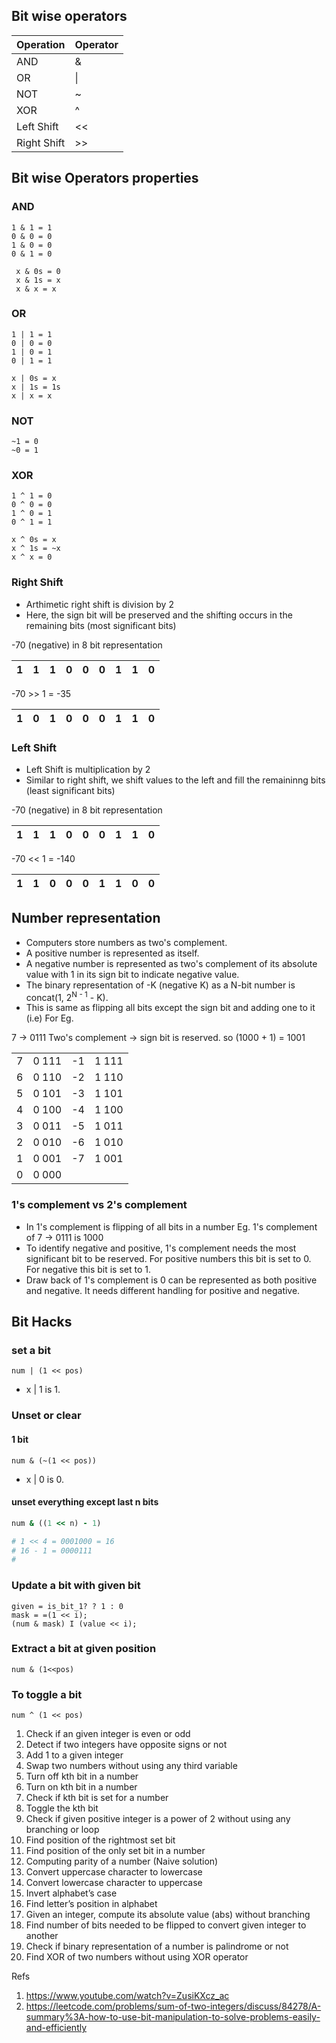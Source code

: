 ## Bit wise operators

| Operation | Operator |
|-----------|----------|
|   AND     |    &     |
|   OR      |    \|    |
|   NOT     |    ~     |
|   XOR     |    ^     |
| Left Shift|    <<    |
| Right Shift|   >>    |

## Bit wise Operators properties

### AND

```
1 & 1 = 1
0 & 0 = 0
1 & 0 = 0
0 & 1 = 0
```

```
 x & 0s = 0
 x & 1s = x
 x & x = x
 ```

### OR

```
1 | 1 = 1
0 | 0 = 0
1 | 0 = 1
0 | 1 = 1
```

```
x | 0s = x
x | 1s = 1s
x | x = x
```

### NOT

```
~1 = 0
~0 = 1
```

### XOR


```
1 ^ 1 = 0
0 ^ 0 = 0
1 ^ 0 = 1
0 ^ 1 = 1
```

```
x ^ 0s = x
x ^ 1s = ~x
x ^ x = 0
```

### Right Shift

- Arthimetic right shift is division by 2
- Here, the sign bit will be preserved and the shifting occurs in the remaining bits (most significant bits)


-70 (negative) in 8 bit representation

| 1 | 1 | 1 | 0 | 0 | 0 | 1 | 1 | 0 |
|:-:|:-:|:-:|:-:|:-:|:-:|:-:|:-:|:-:|

-70 >> 1 = -35

| 1 | 0 | 1 | 0 | 0 | 0 | 1 | 1 | 0 |
|:-:|:-:|:-:|:-:|:-:|:-:|:-:|:-:|:-:|


### Left Shift

- Left Shift is multiplication by 2
- Similar to right shift, we shift values to the left and fill the remaininng bits (least significant bits)

-70 (negative) in 8 bit representation

| 1 | 1 | 1 | 0 | 0 | 0 | 1 | 1 | 0 |
|:-:|:-:|:-:|:-:|:-:|:-:|:-:|:-:|:-:|

-70 << 1 = -140

| 1 | 1 | 0 | 0 | 0 | 1 | 1 | 0 | 0 | 
|:-:|:-:|:-:|:-:|:-:|:-:|:-:|:-:|:-:|


## Number representation

- Computers store numbers as two's complement.
- A positive number is represented as itself.
- A negative number is represented as two's complement of its absolute value with 1 in its sign bit to indicate negative value.
- The binary representation of -K (negative K) as a N-bit number is concat(1, 2<sup>N - 1</sup> - K).
- This is same as flipping all bits except the sign bit and adding one to it (i.e)
For Eg.

7 -> 0111
Two's complement -> sign bit is reserved. so (1000 + 1) = 1001

|   |       |    |        |
|---|-------|----|--------|
| 7 | 0 111 | -1 | 1 111  |
| 6 | 0 110 | -2 | 1 110  |
| 5 | 0 101 | -3 | 1 101  |
| 4 | 0 100 | -4 | 1 100  |
| 3 | 0 011 | -5 | 1 011  |
| 2 | 0 010 | -6 | 1 010  |
| 1 | 0 001 | -7 | 1 001  |
| 0 | 0 000 |    |        |

### 1's complement vs 2's complement

- In 1's complement is flipping of all bits in a number
Eg. 1's complement of 7 -> 0111 is 1000
- To identify negative and positive, 1's complement needs the most significant bit to be reserved. For positive numbers this bit is set to 0. For negative this bit is set to 1.
- Draw back of 1's complement is 0 can be represented as both positive and negative. It needs different handling for positive and negative.


## Bit Hacks

### set a bit

```
num | (1 << pos)
```

- x | 1 is 1.

### Unset or clear 

#### 1 bit

```
num & (~(1 << pos))
```

- x | 0 is 0.

#### unset everything except last n bits

```ruby
num & ((1 << n) - 1)

# 1 << 4 = 0001000 = 16
# 16 - 1 = 0000111
# 
```

### Update a bit with given bit

```
given = is_bit_1? ? 1 : 0
mask = =(1 << i);
(num & mask) I (value << i);
```

### Extract a bit at given position

```
num & (1<<pos)
```

### To toggle a bit

```
num ^ (1 << pos)
```

1. Check if an given integer is even or odd
2. Detect if two integers have opposite signs or not
3. Add 1 to a given integer
4. Swap two numbers without using any third variable
5. Turn off kth bit in a number
6. Turn on kth bit in a number
7. Check if kth bit is set for a number
8. Toggle the kth bit
9. Check if given positive integer is a power of 2 without using any branching or loop
10. Find position of the rightmost set bit
11. Find position of the only set bit in a number
12. Computing parity of a number (Naive solution)
13. Convert uppercase character to lowercase
14. Convert lowercase character to uppercase
15. Invert alphabet’s case
16. Find letter’s position in alphabet
17. Given an integer, compute its absolute value (abs) without branching
18. Find number of bits needed to be flipped to convert given integer to another
19. Check if binary representation of a number is palindrome or not
20. Find XOR of two numbers without using XOR operator

Refs
1. https://www.youtube.com/watch?v=ZusiKXcz_ac
2. https://leetcode.com/problems/sum-of-two-integers/discuss/84278/A-summary%3A-how-to-use-bit-manipulation-to-solve-problems-easily-and-efficiently